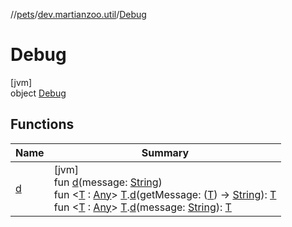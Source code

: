 //[pets](../../../index.md)/[dev.martianzoo.util](../index.md)/[Debug](index.md)

# Debug

[jvm]\
object [Debug](index.md)

## Functions

| Name | Summary |
|---|---|
| [d](d.md) | [jvm]<br>fun [d](d.md)(message: [String](https://kotlinlang.org/api/latest/jvm/stdlib/kotlin/-string/index.html))<br>fun &lt;[T](d.md) : [Any](https://kotlinlang.org/api/latest/jvm/stdlib/kotlin/-any/index.html)&gt; [T](d.md).[d](d.md)(getMessage: ([T](d.md)) -&gt; [String](https://kotlinlang.org/api/latest/jvm/stdlib/kotlin/-string/index.html)): [T](d.md)<br>fun &lt;[T](d.md) : [Any](https://kotlinlang.org/api/latest/jvm/stdlib/kotlin/-any/index.html)&gt; [T](d.md).[d](d.md)(message: [String](https://kotlinlang.org/api/latest/jvm/stdlib/kotlin/-string/index.html)): [T](d.md) |

